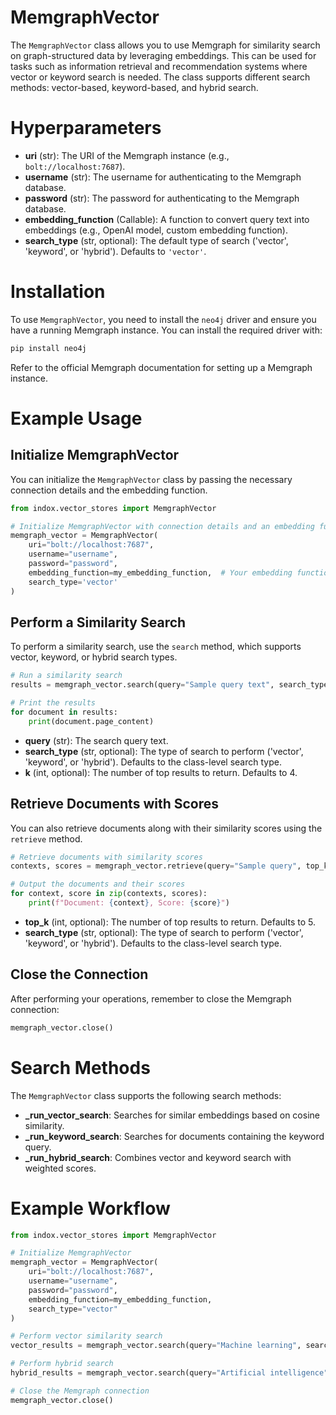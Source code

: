 # MemgraphVector

The `MemgraphVector` class allows you to use Memgraph for similarity search on graph-structured data by leveraging embeddings. This can be used for tasks such as information retrieval and recommendation systems where vector or keyword search is needed. The class supports different search methods: vector-based, keyword-based, and hybrid search.

# Hyperparameters

- **uri** (str): The URI of the Memgraph instance (e.g., `bolt://localhost:7687`).
- **username** (str): The username for authenticating to the Memgraph database.
- **password** (str): The password for authenticating to the Memgraph database.
- **embedding_function** (Callable): A function to convert query text into embeddings (e.g., OpenAI model, custom embedding function).
- **search_type** (str, optional): The default type of search ('vector', 'keyword', or 'hybrid'). Defaults to `'vector'`.

# Installation

To use `MemgraphVector`, you need to install the `neo4j` driver and ensure you have a running Memgraph instance. You can install the required driver with:

```bash
pip install neo4j
```

Refer to the official Memgraph documentation for setting up a Memgraph instance.

# Example Usage
## Initialize MemgraphVector

You can initialize the `MemgraphVector` class by passing the necessary connection details and the embedding function.

```python
from indox.vector_stores import MemgraphVector

# Initialize MemgraphVector with connection details and an embedding function
memgraph_vector = MemgraphVector(
    uri="bolt://localhost:7687",
    username="username",
    password="password",
    embedding_function=my_embedding_function,  # Your embedding function
    search_type='vector'
)
```

## Perform a Similarity Search
To perform a similarity search, use the `search` method, which supports vector, keyword, or hybrid search types.

```python
# Run a similarity search
results = memgraph_vector.search(query="Sample query text", search_type="vector", k=5)

# Print the results
for document in results:
    print(document.page_content)
```

- **query** (str): The search query text.
- **search_type** (str, optional): The type of search to perform ('vector', 'keyword', or 'hybrid'). Defaults to the class-level search type.
- **k** (int, optional): The number of top results to return. Defaults to 4.

## Retrieve Documents with Scores
You can also retrieve documents along with their similarity scores using the `retrieve` method.

```python
# Retrieve documents with similarity scores
contexts, scores = memgraph_vector.retrieve(query="Sample query", top_k=5, search_type="hybrid")

# Output the documents and their scores
for context, score in zip(contexts, scores):
    print(f"Document: {context}, Score: {score}")
```

- **top_k** (int, optional): The number of top results to return. Defaults to 5.
- **search_type** (str, optional): The type of search to perform ('vector', 'keyword', or 'hybrid'). Defaults to the class-level search type.

## Close the Connection
After performing your operations, remember to close the Memgraph connection:

```python
memgraph_vector.close()
```

# Search Methods
The `MemgraphVector` class supports the following search methods:

- **_run_vector_search**: Searches for similar embeddings based on cosine similarity.
- **_run_keyword_search**: Searches for documents containing the keyword query.
- **_run_hybrid_search**: Combines vector and keyword search with weighted scores.

# Example Workflow

```python
from indox.vector_stores import MemgraphVector

# Initialize MemgraphVector
memgraph_vector = MemgraphVector(
    uri="bolt://localhost:7687",
    username="username",
    password="password",
    embedding_function=my_embedding_function,
    search_type="vector"
)

# Perform vector similarity search
vector_results = memgraph_vector.search(query="Machine learning", search_type="vector", k=5)

# Perform hybrid search
hybrid_results = memgraph_vector.search(query="Artificial intelligence", search_type="hybrid", k=5)

# Close the Memgraph connection
memgraph_vector.close()
```
